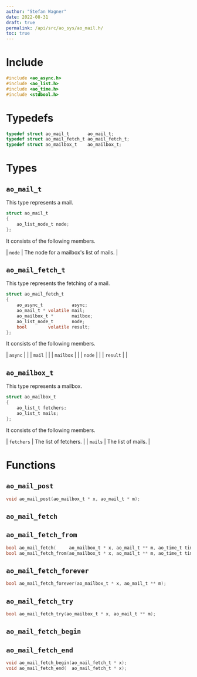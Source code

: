 ```yaml
---
author: "Stefan Wagner"
date: 2022-08-31
draft: true
permalink: /api/src/ao_sys/ao_mail.h/
toc: true
---
```


# Include

```c
#include <ao_async.h>
#include <ao_list.h>
#include <ao_time.h>
#include <stdbool.h>
```

# Typedefs

```c
typedef struct ao_mail_t       ao_mail_t;
typedef struct ao_mail_fetch_t ao_mail_fetch_t;
typedef struct ao_mailbox_t    ao_mailbox_t;
```

# Types

## `ao_mail_t`

This type represents a mail.

```c
struct ao_mail_t
{
    ao_list_node_t node;
};
```

It consists of the following members.

| `node` | The node for a mailbox's list of mails. |

## `ao_mail_fetch_t`

This type represents the fetching of a mail.

```c
struct ao_mail_fetch_t
{
    ao_async_t           async;
    ao_mail_t * volatile mail;
    ao_mailbox_t *       mailbox;
    ao_list_node_t       node;
    bool        volatile result;
};
```

It consists of the following members.

| `async` | |
| `mail` | |
| `mailbox` | |
| `node` | |
| `result` | |

## `ao_mailbox_t`

This type represents a mailbox.

```c
struct ao_mailbox_t
{
    ao_list_t fetchers;
    ao_list_t mails;
};
```

It consists of the following members.

| `fetchers` | The list of fetchers. |
| `mails` | The list of mails. |

# Functions

## `ao_mail_post`

```c
void ao_mail_post(ao_mailbox_t * x, ao_mail_t * m);
```

## `ao_mail_fetch`
## `ao_mail_fetch_from`

```c
bool ao_mail_fetch(     ao_mailbox_t * x, ao_mail_t ** m, ao_time_t timeout);
bool ao_mail_fetch_from(ao_mailbox_t * x, ao_mail_t ** m, ao_time_t timeout, ao_time_t beginning);
```

## `ao_mail_fetch_forever`

```c
bool ao_mail_fetch_forever(ao_mailbox_t * x, ao_mail_t ** m);
```

## `ao_mail_fetch_try`

```c
bool ao_mail_fetch_try(ao_mailbox_t * x, ao_mail_t ** m);
```

## `ao_mail_fetch_begin`
## `ao_mail_fetch_end`

```c
void ao_mail_fetch_begin(ao_mail_fetch_t * x);
void ao_mail_fetch_end(  ao_mail_fetch_t * x);
```

